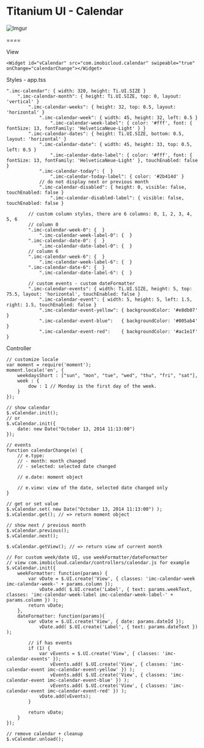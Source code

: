 # Titanium UI - Calendar

![Imgur](http://i.imgur.com/jGWRtbK.png?1)

====

View
	
	<Widget id="vCalendar" src="com.imobicloud.calendar" swipeable="true" onChange="calendarChange"></Widget>
    
Styles - app.tss

	".imc-calendar": { width: 320, height: Ti.UI.SIZE }
		".imc-calendar-month": { height: Ti.UI.SIZE, top: 0, layout: 'vertical' }
			".imc-calendar-weeks": { height: 32, top: 0.5, layout: 'horizontal' }
				".imc-calendar-week": { width: 45, height: 32, left: 0.5 }
					".imc-calendar-week-label": { color: '#fff', font: { fontSize: 13, fontFamily: 'HelveticaNeue-Light' } }
			".imc-calendar-dates": { height: Ti.UI.SIZE, bottom: 0.5, layout: 'horizontal' }
				".imc-calendar-date": { width: 45, height: 33, top: 0.5, left: 0.5 }
					".imc-calendar-date-label": { color: '#fff', font: { fontSize: 13, fontFamily: 'HelveticaNeue-Light' }, touchEnabled: false }
				".imc-calendar-today": {  }
					".imc-calendar-today-label": { color: '#2b414d' }
				// do not display next or previous month
				".imc-calendar-disabled": { height: 0, visible: false, touchEnabled: false }
					".imc-calendar-disabled-label": { visible: false, touchEnabled: false }
			
			// custom column styles, there are 6 columns: 0, 1, 2, 3, 4, 5, 6
			// column 0
			".imc-calendar-week-0": {  }
				".imc-calendar-week-label-0": {  }
			".imc-calendar-date-0": {  }	
				".imc-calendar-date-label-0": {  }
			// column 6
			".imc-calendar-week-6": {  }
				".imc-calendar-week-label-6": {  }
			".imc-calendar-date-6": {  }
				".imc-calendar-date-label-6": {  }

			// custom events - custom dateFormatter
			".imc-calendar-events": { width: Ti.UI.SIZE, height: 5, top: 75.5, layout: 'horizontal', touchEnabled: false }
				".imc-calendar-event": { width: 5, height: 5, left: 1.5, right: 1.5, touchEnabled: false }
				".imc-calendar-event-yellow": { backgroundColor: '#e8db07' }
				".imc-calendar-event-blue":   { backgroundColor: '#005ab4' }
				".imc-calendar-event-red":    { backgroundColor: '#ac1e1f' }	
    
Controller

	// customize locale
	var moment = require('moment');
	moment.locale('en', {
	    weekdaysShort : ["sun", "mon", "tue", "wed", "thu", "fri", "sat"],
		week : {
	        dow : 1 // Monday is the first day of the week.
	    }
	});

	// show calendar
	$.vCalendar.init(); 
	// or 
	$.vCalendar.init({
		date: new Date("October 13, 2014 11:13:00")
	});

	// events
	function calendarChange(e) {
		// e.type: 
		// - month: month changed
		// - selected: selected date changed
		
		// e.date: moment object

		// e.view: view of the date, selected date changed only
	}

	// get or set value
	$.vCalendar.set( new Date("October 13, 2014 11:13:00") ); 
	$.vCalendar.get(); // => return moment object

	// show next / previous month
	$.vCalendar.previous();
	$.vCalendar.next();

	$.vCalendar.getView(); // => return view of current month

	// For custom week/date UI, use weekFormatter/dateFormatter
	// view com.imobicloud.calendar/controllers/calendar.js for example
	$.vCalendar.init({
		weekFormatter: function(params) {
		  	var vDate = $.UI.create('View', { classes: 'imc-calendar-week imc-calendar-week-' + params.column });
				vDate.add( $.UI.create('Label', { text: params.weekText, classes: 'imc-calendar-week-label imc-calendar-week-label-' + params.column }) );
			return vDate;
		},
		dateFormatter: function(params){
			var vDate = $.UI.create('View', { date: params.dateId });
				vDate.add( $.UI.create('Label', { text: params.dateText }) );

			// if has events
			if (1) {
				var vEvents = $.UI.create('View', { classes: 'imc-calendar-events' });
					vEvents.add( $.UI.create('View', { classes: 'imc-calendar-event imc-calendar-event-yellow' }) );
					vEvents.add( $.UI.create('View', { classes: 'imc-calendar-event imc-calendar-event-blue' }) );
					vEvents.add( $.UI.create('View', { classes: 'imc-calendar-event imc-calendar-event-red' }) );
				vDate.add(vEvents);
			}

			return vDate;
		}
	});

	// remove calendar + cleanup
	$.vCalendar.unload();

